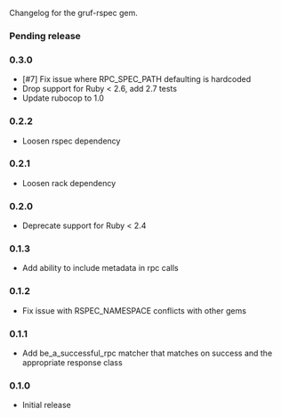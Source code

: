 Changelog for the gruf-rspec gem.

### Pending release

### 0.3.0

- [#7] Fix issue where RPC_SPEC_PATH defaulting is hardcoded 
- Drop support for Ruby < 2.6, add 2.7 tests
- Update rubocop to 1.0

### 0.2.2

* Loosen rspec dependency

### 0.2.1

* Loosen rack dependency

### 0.2.0

* Deprecate support for Ruby < 2.4

### 0.1.3

* Add ability to include metadata in rpc calls

### 0.1.2

* Fix issue with RSPEC_NAMESPACE conflicts with other gems

### 0.1.1

* Add be_a_successful_rpc matcher that matches on success and the appropriate response class

### 0.1.0

* Initial release
